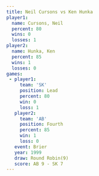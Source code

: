 ```yaml
---
title: Neil Cursons vs Ken Hunka
player1:             
  name: Cursons, Neil
  percent: 80        
  wins: 0            
  losses: 1          
player2:             
  name: Hunka, Ken   
  percent: 85        
  wins: 1            
  losses: 0          
games:
 - player1:        
     team: 'SK'    
     position: Lead
     percent: 80   
     win: 0        
     loss: 1       
   player2:          
     team: 'AB'      
     position: Fourth
     percent: 85     
     win: 1          
     loss: 0         
   event: Brier        
   year: 1999          
   draw: Round Robin(9)
   score: AB 9 - SK 7  
---
```


